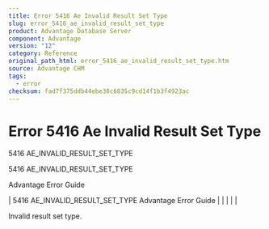 ```yaml
---
title: Error 5416 Ae Invalid Result Set Type
slug: error_5416_ae_invalid_result_set_type
product: Advantage Database Server
component: Advantage
version: "12"
category: Reference
original_path_html: error_5416_ae_invalid_result_set_type.htm
source: Advantage CHM
tags:
  - error
checksum: fad7f375ddb44ebe38c6835c9cd14f1b3f4923ac
---
```


# Error 5416 Ae Invalid Result Set Type

5416 AE\_INVALID\_RESULT\_SET\_TYPE

5416 AE\_INVALID\_RESULT\_SET\_TYPE

Advantage Error Guide

| 5416 AE\_INVALID\_RESULT\_SET\_TYPE  Advantage Error Guide |  |  |  |  |

Invalid result set type.

